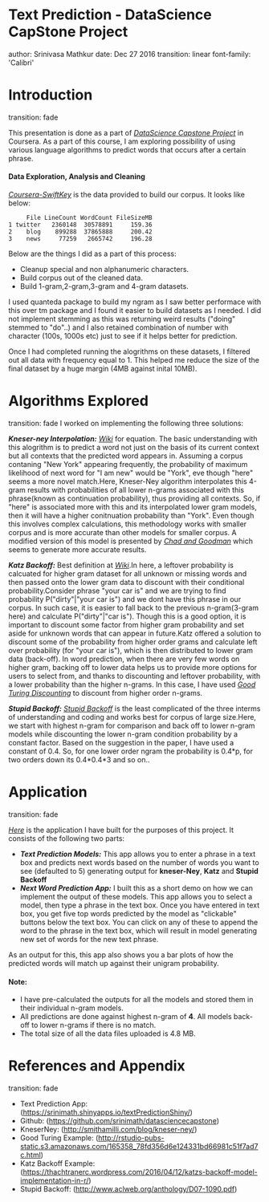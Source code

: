 Text Prediction - DataScience CapStone Project
========================================================
author: Srinivasa Mathkur
date: Dec 27 2016
transition: linear
font-family: 'Calibri'

Introduction
========================================================
transition: fade

This presentation is done as a part of [_DataScience Capstone Project_](https://www.coursera.org/learn/data-science-project/home/welcome) in Coursera.
As a part of this course, I am exploring possibility of using various language algorithms
to predict words that occurs after a certain phrase. 
#### Data Exploration, Analysis and Cleaning
[_Coursera-SwiftKey_](https://d396qusza40orc.cloudfront.net/dsscapstone/dataset/Coursera-SwiftKey.zip) is the data provided to build our corpus. It looks like below:

```
     File LineCount WordCount FileSizeMB
1 twitter   2360148  30578891     159.36
2    blog    899288  37865888     200.42
3    news     77259   2665742     196.28
```

Below are the things I did as a part of this process:
- Cleanup special and non alphanumeric characters.
- Build corpus out of the cleaned data.
- Build 1-gram,2-gram,3-gram and 4-gram datasets.

I used quanteda package to build my ngram as I saw better performace with this over tm package and I found it easier to build datasets as I needed. I did not implement stemming as this was returning weird results ("doing" stemmed to "do"..) and I also retained combination of number with character (100s, 1000s etc) just to see if it helps better for prediction. 

Once I had completed running the alogrithms on these datasets, I filtered out all data with frequency equal to 1. This helped me reduce the size of the final dataset by a huge margin (4MB against inital 10MB).

Algorithms Explored
========================================================
transition: fade
I worked on implementing the following three solutions:

**_Kneser-ney Interpolation:_** [_Wiki_](https://en.wikipedia.org/wiki/Kneser%E2%80%93Ney_smoothing) for equation. The basic understanding with this alogrithm is to predict a word not just on the basis of its current context but all contexts that the predicted word appears in. Assuming a corpus contaning "New York" appearing frequently, the probability of maximum likelihood of next word for "I am new" would be "York", eve though "here" seems a more novel match.Here, Kneser-Ney algorithm interpolates this 4-gram results with probabilities  of all lower n-grams associated with this phrase(known as continuation probability), thus providing all contexts. So, if "here" is associated more with this and its interpolated lower gram models, then it will have a higher conitnuation probability than "York". Even though this involves complex calculations, this methodology works with smaller corpus and is more accurate than other models for smaller corpus. A modified version of this model is presented by [_Chad and Goodman_](https://people.eecs.berkeley.edu/~klein/cs294-5/chen_goodman.pdf) which seems to generate more accurate results.

**_Katz Backoff:_** Best definition at [_Wiki_](https://en.wikipedia.org/wiki/Katz's_back-off_model).In here, a leftover probability is calcuated for higher gram dataset for all unknown or missing words and then passed onto the lower gram data to discount with their conditional probability.Consider phrase "your car is" and we are trying to find probability P("dirty"|"your car is") and we dont have this phrase in our corpus. In such case, it is easier to fall back to the previous n-gram(3-gram here) and calculate P("dirty"|"car is"). Though this is a good option, it is important to discount some factor from higher gram probability and set aside for unknown words that can appear in future.Katz offered a solution to discount some of the probability from higher order grams and calculate left over probability (for "your car is"), which is then distributed to lower gram data (back-off). In word prediction, when there are very few words on higher gram, backing off to lower data helps us to provide more options for users to select from, and thanks to discounting and leftover probability, with a lower probability than the higher n-grams. In this case, I have used [_Good Turing Discounting_](http://www.seas.ucla.edu/spapl/weichu/htkbook/node214_mn.html) to discount from higher order n-grams.

**_Stupid Backoff:_** [_Stupid Backoff_](http://www.aclweb.org/anthology/D07-1090.pdf) is the least complicated of the three interms of understanding and coding and works best for corpus of large size.Here, we start with highest n-gram for comparison and back off to lower n-gram models while discounting the lower n-gram condition probability by a constant factor. Based on the suggestion in the paper, I have used a constant of 0.4. So, for one lower order ngram the probability is 0.4\*p, for two orders down its 0.4\*0.4\*3 and so on..

Application
========================================================
transition: fade

[_Here_](https://srinimath.shinyapps.io/textPredictionShiny/) is the application I have built for the purposes of this project. It consists of the following two parts:
- **_Text Prediction Models:_** This app allows you to enter a phrase in a text box and predicts next words based on the number of words you want to see (defaulted to 5) generating output for **kneser-Ney**, **Katz** and **Stupid Backoff**
- **_Next Word Prediction App:_** I built this as a short demo on how we can implement the output of these models. This app allows you to select a model, then type a phrase in the text box. Once you have entered in text box, you get five top words predicted by the model as "clickable" buttons below the text box. You can click on any of these to append the word to the phrase in the text box, which will result in model generating new set of words for the new text phrase. 

As an output for this, this app also shows you a bar plots of how the predicted words will match up against their unigram probability.

#### Note:
- I have pre-calculated the outputs for all the models and stored them in their individual n-gram models.
- All predictions are done against highest n-gram of **4**. All models back-off to lower n-grams if there is no match.
- The total size of all the data files uploaded is 4.8 MB.

References and Appendix
========================================================
transition: fade
- Text Prediction App: (https://srinimath.shinyapps.io/textPredictionShiny/)
- Github: (https://github.com/srinimath/datasciencecapstone)
- KneserNey: (http://smithamilli.com/blog/kneser-ney/)
- Good Turing Example: (http://rstudio-pubs-static.s3.amazonaws.com/165358_78fd356d6e124331bd66981c51f7ad7c.html)
- Katz Backoff Example: (https://thachtranerc.wordpress.com/2016/04/12/katzs-backoff-model-implementation-in-r/)
- Stupid Backoff: (http://www.aclweb.org/anthology/D07-1090.pdf)



<style>

/* slide titles */
.reveal h3 { 
  font-size: 50px;
  color: darkblue;
}

.reveal h4 { 
  font-size: 25px;
  font-weight: bold;
  color: black;
}
.reveal .slides section .slideContent p {
   font-size: 20px;
   color: black;
}
.reveal code.r{
  font-size: 20px;
}
.reveal pre {
  font-size: 10px
}
.reveal ul, 
.reveal ol {
    font-size: 20px;
    list-style-type: arrow;
}
</style>

